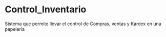 # Control_Inventario
Sistema que permite llevar el control de Compras, ventas y Kardex en una papelería
